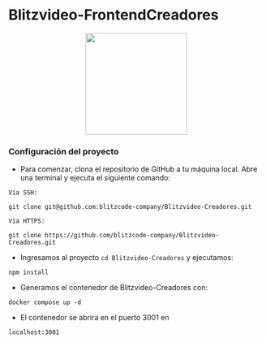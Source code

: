 # Blitzvideo-FrontendCreadores

<p align="center">
    <img src="https://drive.google.com/uc?export=download&id=1yyVoEHmLQgzYpDJJJvjtpo1MHdZNP84k" width="200">
</p>

### Configuración del proyecto

-   Para comenzar, clona el repositorio de GitHub a tu máquina local. Abre una terminal y ejecuta el siguiente comando:

`Vía SSH:`

```
git clone git@github.com:blitzcode-company/Blitzvideo-Creadores.git
```

`Vía HTTPS:`

```
git clone https://github.com/blitzcode-company/Blitzvideo-Creadores.git
```

-   Ingresamos al proyecto `cd Blitzvideo-Creadores` y ejecutamos:

```
npm install
```

-   Generamos el contenedor de Blitzvideo-Creadores con:

```
docker compose up -d
```

- El contenedor se abrira en el puerto 3001 en


```
localhost:3001
```

